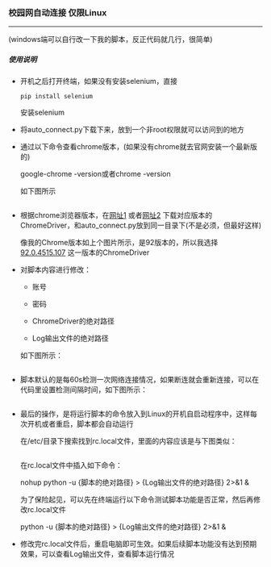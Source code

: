 ### 校园网自动连接 仅限Linux

* * *

(windows端可以自行改一下我的脚本，反正代码就几行，很简单)

##### 使用说明

-   开机之后打开终端，如果没有安装selenium，直接
    
    ```shell
    pip install selenium
    ```
    
    安装selenium
    
-   将auto_connect.py下载下来，放到一个非root权限就可以访问到的地方
    
-   通过以下命令查看chrome版本，(如果没有chrome就去官网安装一个最新版的)
    
    google-chrome -version或者chrome -version
    
    如下图所示
    
    ![]()
    
-   根据chrome浏览器版本，在[网址1](https://sites.google.com/chromium.org/driver/downloads) 或者[网址2](https://npm.taobao.org/mirrors/chromedriver/) 下载对应版本的ChromeDriver，和auto_connect.py放到同一目录下(不是必须，但最好这样)
    
    像我的Chrome版本如上个图片所示，是92版本的，所以我选择[92.0.4515.107](https://chromedriver.storage.googleapis.com/index.html?path=92.0.4515.107/) 这一版本的ChromeDriver
    
-   对脚本内容进行修改：
    
    -   账号
        
    -   密码
        
    -   ChromeDriver的绝对路径
        
    -   Log输出文件的绝对路径
        
    
    如下图所示：
    
    ![]()
    
-   脚本默认的是每60s检测一次网络连接情况，如果断连就会重新连接，可以在代码里设置检测间隔时间，如下图所示：
    
    ![]()
    
-   最后的操作，是将运行脚本的命令放入到Linux的开机自启动程序中，这样每次开机或者重启，脚本都会自动运行
    
    在/etc/目录下搜索找到rc.local文件，里面的内容应该是与下图类似：
    
    ![]()
    
    在rc.local文件中插入如下命令：
    
    nohup python -u {脚本的绝对路径} > {Log输出文件的绝对路径} 2>&1 &
    
    为了保险起见，可以先在终端运行以下命令测试脚本功能是否正常，然后再修改rc.local文件
    
    python -u {脚本的绝对路径} > {Log输出文件的绝对路径} 2>&1 &
    
-   修改完rc.local文件后，重启电脑即可生效。如果后续脚本功能没有达到预期效果，可以查看Log输出文件，查看脚本运行情况
